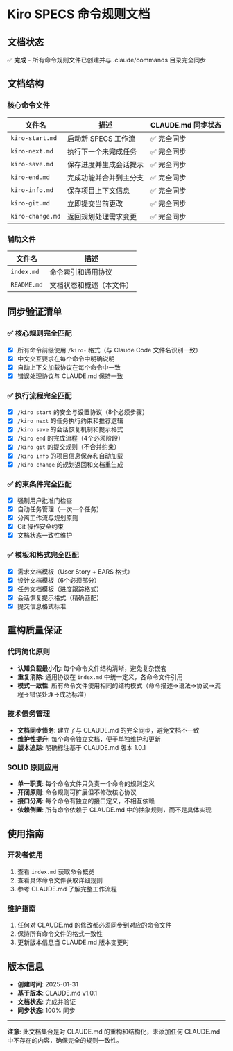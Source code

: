 # Kiro SPECS 命令规则文档

## 文档状态
✅ **完成** - 所有命令规则文件已创建并与 .claude/commands 目录完全同步

## 文档结构

### 核心命令文件
| 文件名 | 描述 | CLAUDE.md 同步状态 |
|--------|------|------------------|
| `kiro-start.md` | 启动新 SPECS 工作流 | ✅ 完全同步 |
| `kiro-next.md` | 执行下一个未完成任务 | ✅ 完全同步 |
| `kiro-save.md` | 保存进度并生成会话提示 | ✅ 完全同步 |
| `kiro-end.md` | 完成功能并合并到主分支 | ✅ 完全同步 |
| `kiro-info.md` | 保存项目上下文信息 | ✅ 完全同步 |
| `kiro-git.md` | 立即提交当前更改 | ✅ 完全同步 |
| `kiro-change.md` | 返回规划处理需求变更 | ✅ 完全同步 |

### 辅助文件
| 文件名 | 描述 |
|--------|------|
| `index.md` | 命令索引和通用协议 |
| `README.md` | 文档状态和概述（本文件） |

## 同步验证清单

### ✅ 核心规则完全匹配
- [x] 所有命令前缀使用 `/kiro-` 格式（与 Claude Code 文件名识别一致）
- [x] 中文交互要求在每个命令中明确说明
- [x] 自动上下文加载协议在每个命令中一致
- [x] 错误处理协议与 CLAUDE.md 保持一致

### ✅ 执行流程完全匹配
- [x] `/kiro start` 的安全与设置协议（8个必须步骤）
- [x] `/kiro next` 的任务执行约束和推荐逻辑
- [x] `/kiro save` 的会话恢复机制和提示格式
- [x] `/kiro end` 的完成流程（4个必须阶段）
- [x] `/kiro git` 的提交规则（不合并约束）
- [x] `/kiro info` 的项目信息保存和自动加载
- [x] `/kiro change` 的规划返回和文档重生成

### ✅ 约束条件完全匹配
- [x] 强制用户批准门检查
- [x] 自动任务管理（一次一个任务）
- [x] 分离工作流与规划原则
- [x] Git 操作安全约束
- [x] 文档状态一致性维护

### ✅ 模板和格式完全匹配
- [x] 需求文档模板（User Story + EARS 格式）
- [x] 设计文档模板（6个必须部分）
- [x] 任务文档模板（进度跟踪格式）
- [x] 会话恢复提示格式（精确匹配）
- [x] 提交信息格式标准

## 重构质量保证

### 代码简化原则
- **认知负载最小化**: 每个命令文件结构清晰，避免复杂嵌套
- **重复消除**: 通用协议在 `index.md` 中统一定义，各命令文件引用
- **模式一致性**: 所有命令文件使用相同的结构模式（命令描述→语法→协议→流程→错误处理→成功标准）

### 技术债务管理
- **文档同步债务**: 建立了与 CLAUDE.md 的完全同步，避免文档不一致
- **维护性提升**: 每个命令独立文档，便于单独维护和更新
- **版本追踪**: 明确标注基于 CLAUDE.md 版本 1.0.1

### SOLID 原则应用
- **单一职责**: 每个命令文件只负责一个命令的规则定义
- **开闭原则**: 命令规则可扩展但不修改核心协议
- **接口分离**: 每个命令有独立的接口定义，不相互依赖
- **依赖倒置**: 所有命令依赖于 CLAUDE.md 中的抽象规则，而不是具体实现

## 使用指南

### 开发者使用
1. 查看 `index.md` 获取命令概览
2. 查看具体命令文件获取详细规则
3. 参考 CLAUDE.md 了解完整工作流程

### 维护指南
1. 任何对 CLAUDE.md 的修改都必须同步到对应的命令文件
2. 保持所有命令文件的格式一致性
3. 更新版本信息当 CLAUDE.md 版本变更时

## 版本信息
- **创建时间**: 2025-01-31
- **基于版本**: CLAUDE.md v1.0.1
- **文档状态**: 完成并验证
- **同步状态**: 100% 同步

---

**注意**: 此文档集合是对 CLAUDE.md 的重构和结构化，未添加任何 CLAUDE.md 中不存在的内容，确保完全的规则一致性。